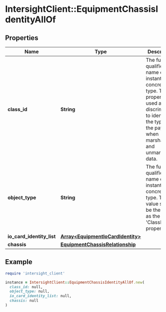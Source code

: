 # IntersightClient::EquipmentChassisIdentityAllOf

## Properties

| Name | Type | Description | Notes |
| ---- | ---- | ----------- | ----- |
| **class_id** | **String** | The fully-qualified name of the instantiated, concrete type. This property is used as a discriminator to identify the type of the payload when marshaling and unmarshaling data. | [default to &#39;equipment.ChassisIdentity&#39;] |
| **object_type** | **String** | The fully-qualified name of the instantiated, concrete type. The value should be the same as the &#39;ClassId&#39; property. | [default to &#39;equipment.ChassisIdentity&#39;] |
| **io_card_identity_list** | [**Array&lt;EquipmentIoCardIdentity&gt;**](EquipmentIoCardIdentity.md) |  | [optional] |
| **chassis** | [**EquipmentChassisRelationship**](EquipmentChassisRelationship.md) |  | [optional] |

## Example

```ruby
require 'intersight_client'

instance = IntersightClient::EquipmentChassisIdentityAllOf.new(
  class_id: null,
  object_type: null,
  io_card_identity_list: null,
  chassis: null
)
```

